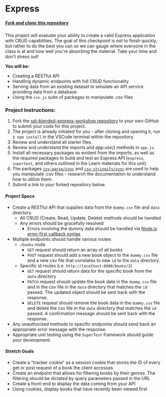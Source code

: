 # Express

##### [Fork and clone this repository ](https://github.com/gSchool/sdi-blended-workshop-express-scaffold)

This project will evaluate your ability to create a valid Express application with CRUD capabilities. The goal of this checkpoint is not to finish quickly, but rather to do the best you can so we can gauge where everyone in the class is at and how well you're absorbing the material. Take your time and don't stress out!

**You will be:**
- Creating a RESTful API
- Handling dynamic endpoints with full CRUD functionality
- Serving data from an existing dataset to simulate an API service providing data from a database
- Using the `csv.js` suite of packages to manipulate .csv files

### Project Instructions:

1. Fork the [sdi-blended-express-workshop repository](https://github.com/gSchool/sdi-blended-workshop-express-scaffold) to your own GitHub to submit your code for this project.
1. The project is already initiated for you - after cloning and opening it, run `$ npm install` in the VSCode terminal within the repository.
1. Review and understand all starter files.
1. Review and understand the imports and *app.use()* methods in `app.js`.
1. Install all necessary packages as evident from the imports, as well as the required packages to build and test an Express API (`express`, `supertest`, and others outlined in the Learn materials for this unit). 
1. The packages [`csv-parse/sync`](https://csv.js.org/parse/api/sync/) and [`csv-stringify/sync`](https://csv.js.org/stringify/api/sync/) are used to help you manipulate .csv files - research the documentation to understand how to utilize them.      
1. Submit a link to your forked repository below.


#### Project Specs
- Create a RESTful API that supplies data from the `dummy.csv` file and `data` directory.
  - All CRUD (Create, Read, Update, Delete) methods should be handled
  - Any errors should be gracefully resolved
    - Errors involving the dummy data should be handled via [Node.js error-first callback syntax](https://www.geeksforgeeks.org/error-first-callback-in-node-js/#:~:text=16%20Feb%2C%202022-,Error%2DFirst%20Callback%20in%20Node.,returned%20by%20the%20first%20argument.)
- Multiple endpoints should handle various routes
  - `/books` route
    - `GET` request should return an array of all books
    - `POST` request should add a new book object to the `dummy.csv` file and a new csv file that correlates to new `id` to the `data` directory.
  - Specific id routes (i.e. `http://localhost:8080/books/2`) 
    - `GET` request should return data for the specific book from the `data` directory
    - `PATCH` request should update the book data in the `dummy.csv` file and in the csv file in the `data` directory that matches the `id` passed. The updated object should be sent back with the response.
    - `DELETE` request should remove the book data in the `dummy.csv` file and delete the csv file in the `data` directory that matches the `id` passed. A confirmation message should be sent back with the response.
- Any unauthorized methods to specific endpoints should send back an appropriate error message with the response.
- Appropriate unit testing using the `SuperTest` framework should guide your development.


#### Stretch Goals

- Create a "tracker cookie" as a session cookie that stores the ID of every get or post request of a book the client accesses
- Create an endpoint that allows for filtering books by their genres. The filtering should be dictated by query parameters passed in the URL
- Create a front-end to display the data coming from your API
- Using cookies, display books that have recently been viewed first

